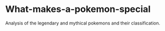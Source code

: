 # What-makes-a-pokemon-special
Analysis of the legendary and mythical pokemons and their classification.
